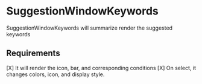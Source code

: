 # SuggestionWindowKeywords
SuggestionWindowKeywords will summarize render the suggested keywords


##  Requirements
[X] It will render the icon, bar, and corresponding conditions
[X] On select, it changes colors, icon, and display style. 
